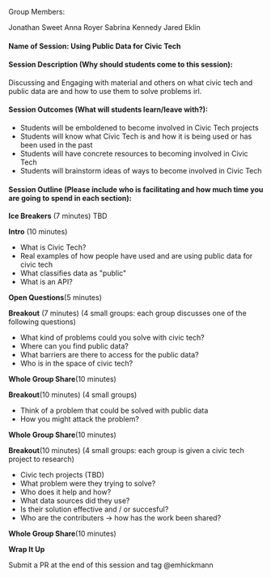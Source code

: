 Group Members:
  
Jonathan Sweet
Anna Royer
Sabrina Kennedy
Jared Eklin

#### Name of Session: Using Public Data for Civic Tech

#### Session Description (Why should students come to this session):
Discussing and Engaging with material and others on what civic tech and public data are and how to use them to solve problems irl.

#### Session Outcomes (What will students learn/leave with?):
* Students will be emboldened to become involved in Civic Tech projects
* Students will know what Civic Tech is and how it is being used or has been used in the past
* Students will have concrete resources to becoming involved in Civic Tech
* Students will brainstorm ideas of ways to become involved in Civic Tech
 
#### Session Outline (Please include who is facilitating and how much time you are going to spend in each section):
**Ice Breakers** (7 minutes)
TBD

**Intro** (10 minutes)
* What is Civic Tech?
* Real examples of how people have used and are using public data for civic tech
* What classifies data as "public"
* What is an API? 

**Open Questions**(5 minutes)
 
**Breakout** (7 minutes)
(4 small groups: each group discusses one of the following questions)
* What kind of problems could you solve with civic tech?
* Where can you find public data?
* What barriers are there to access for the public data?
* Who is in the space of civic tech?

**Whole Group Share**(10 minutes)

**Breakout**(10 minutes)
(4 small groups)
 * Think of a problem that could be solved with public data
 * How you might attack the problem?

**Whole Group Share**(10 minutes)
  
**Breakout**(10 minutes)
(4 small groups: each group is given a civic tech project to research)
 * Civic tech projects (TBD)
 * What problem were they trying to solve?
 * Who does it help and how?
 * What data sources did they use?
 * Is their solution effective and / or succesful?
 * Who are the contributers -> how has the work been shared?
 
**Whole Group Share**(10 minutes)

**Wrap It Up**

 Submit a PR at the end of this session and tag @emhickmann
